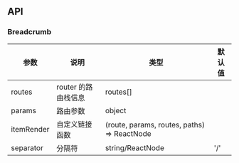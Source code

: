 ## API

### Breadcrumb

| 参数 | 说明 | 类型 | 默认值 |
| --- | --- | --- | --- |
| routes | router 的路由栈信息 | routes[] | |
| params | 路由参数 | object | |
| itemRender | 自定义链接函数 | (route, params, routes, paths) => ReactNode | |
| separator | 分隔符 | string/ReactNode | '/' |
